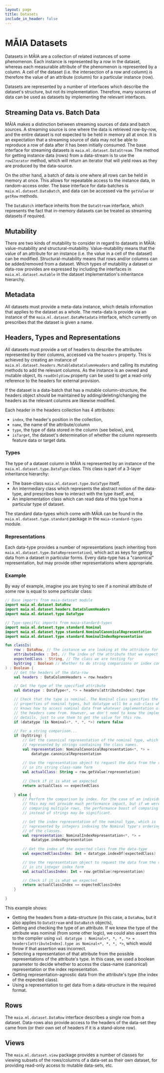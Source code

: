 ```yaml
---
layout: page
title: Datasets
include_in_header: false
---
```


# MĀIA Datasets

Datasets in MĀIA are a collection of related instances of some phenomenon. Each
instance is represented by a row in the dataset, whereas each measurable
attribute of the phenomenon is represented by a column. A cell of the dataset
(i.e. the intersection of a row and column) is therefore the value of an
attribute (column) for a particular instance (row).

Datasets are represented by a number of interfaces which describe the dataset's
structure, but not its implementation. Therefore, many sources of data can be
used as datasets by implementing the relevant interfaces.

## Streaming Data vs. Batch Data

MĀIA makes a distinction between streaming sources of data and batch sources.
A streaming source is one where the data is retrieved row-by-row, and the
entire dataset is not expected to be held in memory all at once. It is an
expectation that a streaming source of data may not be able to reproduce a row
of data after it has been initially consumed. The base interface for streaming
datasets is `maia.ml.dataset.DataStream`. The method for getting instance data
(rows) from a data-stream is to use the `rowIterator` method, which will
return an iterator that will yield rows as they are produced by the data-source.

On the other hand, a batch of data is one where all rows can be held in memory
at once. This allows for repeatable access to the instance data, in
random-access order. The base interface for data-batches is
`maia.ml.dataset.DataBatch`, and data can be accessed via the `getValue` or
`getRow` methods.

The `DataBatch` interface inherits from the `DataStream` interface, which
represents the fact that in-memory datasets can be treated as streaming datasets
if required.

## Mutability

There are two kinds of mutability to consider in regard to datasets in MĀIA:
value-mutability and structural-mutability. Value-mutability means that the
value of an attribute for an instance (i.e. the value in a cell of the dataset)
can be modified. Structural-mutability means that rows and/or columns can be
added/removed from a dataset. Which types of mutability a dataset or data-row
provides are expressed by including the interfaces in `maia.ml.dataset.mutable`
in the dataset implementation's inheritance hierarchy.

## Metadata

All datasets must provide a meta-data instance, which details information that
applies to the dataset as a whole. The meta-data is provide via an instance of
the `maia.ml.dataset.DataMetadata` interface, which currently on prescribes
that the dataset is given a name.

## Headers, Types and Representations

All datasets must provide a set of headers to describe the attributes 
represented by their columns, accessed via the `headers` property. This is
achieved by creating an instance of
`maia.ml.dataset.headers.MutableDataColumnHeaders` and calling its mutating
methods to add the relevant columns. As the instance is an owned and mutable
object, its `readOnlyView` property can be used to get a read-only reference
to the headers for external provision.

If the dataset is a data-batch that has a mutable column-structure, the headers
object should be maintained by adding/deleting/changing the headers as the
relevant columns are likewise modified.

Each header in the headers collection has 4 attributes:

- `index`, the header's position in the collection,
- `name`, the name of the attribute/column
- `type`, the type of data stored in the column (see below), and,
- `isTarget`, the dataset's determination of whether the column represents
              feature data or target data.

### Types

The type of a dataset column in MĀIA is represented by an instance of the
`maia.ml.dataset.type.DataType` class. This class is part of a 3-layer
inheritance hierarchy:

- The base-class `maia.ml.dataset.type.DataType` itself,
- An intermediary class which represents the abstract notion of the data-type,
  and prescribes how to interact with the type itself, and,
- An implementation class which can read data of this type from a particular
  type of dataset.

The standard data-types which come with MĀIA can be found in the
`maia.ml.dataset.type.standard` package in the `maia-standard-types` module.

### Representations

Each data-type provides a number of representations (each inheriting from
`maia.ml.dataset.type.DataRepresentation`), which act as keys for getting data
from a dataset in particular forms. Every data-type has a "canonical"
representation, but may provide other representations where appropriate.

### Example

By way of example, imagine you are trying to see if a nominal attribute of some
row is equal to some particular class:

```kotlin
// Base imports from maia-dataset module
import maia.ml.dataset.DataRow
import maia.ml.dataset.headers.DataColumnHeaders
import maia.ml.dataset.type.DataType

// Type-specific imports from maia-standard-types
import maia.ml.dataset.type.standard.Nominal
import maia.ml.dataset.type.standard.NominalCanonicalRepresentation
import maia.ml.dataset.type.standard.NominalIndexRepresentation

fun classIs(
    row : DataRow, // The instance we are looking at the attribute for
    attributeIndex : Int, // The index of the attribute that we expect is nominal
    expectedClass : String, // The class we are testing for
    byString : Boolean // Whether to do string comparisons or index comparisons
) : Boolean {
    // Get the headers of the data-row
    val headers : DataColumnHeaders = row.headers

    // Get the type of the specified attribute
    val datatype : DataType<*, *> = headers[attributeIndex].type

    // Check that the type is nominal. The Nominal class specifies the
    // properties of nominal types, but datatype will be a sub-class which
    // knows how to access nominal data from whatever implementation of DataRow
    // the headers came from. However, we don't need to know the implementation
    // details, just to use them to get the value for this row.
    if (datatype !is Nominal<*, *, *, *>) return false
    
    // For a string comparison...
    if (byString) {
        // Get the canonical representation of the nominal type, which is
        // represented by strings containing the class names.
        val representation: NominalCanonicalRepresentation<*, *> = 
            datatype.canonicalRepresentation
        
        // Use the representation object to request the data from the row
        // in its string class-name form
        val actualClass: String = row.getValue(representation)
        
        // Check if it is what we expected
        return actualClass == expectedClass
        
    } else {
        // Perform the comparison by index. For the case of an individual row,
        // this may not provide much performance impact, but if we were
        // comparing multiple rows, the performance boost of comparing integers
        // instead of strings may be significant.

        // Get the index representation of the nominal type, which is
        // represented by integers indexing the Nominal type's ordering
        // of the classes.
        val representation: NominalIndexRepresentation<*, *> =
            datatype.indexRepresentation
        
        // Get the index of the expected class from the data-type
        val expectedClassIndex: Int = datatype.indexOf(expectedClass)

        // Use the representation object to request the data from the row
        // in its integer index form
        val actualClassIndex: Int = row.getValue(representation)

        // Check if it is what we expected
        return actualClassIndex == expectedClassIndex
    }
    
}
```

This example shows:

- Getting the headers from a data-structure (in this case, a `DataRow`, but it
  also applies to `DataStream` and `DataBatch` objects),
- Getting and checking the type of an attribute. If we knew the type of the
  attribute was nominal (from some other logic), we could also assert this
  to the compiler using `val datatype : Nominal<*, *, *, *> =
  headers[attributeIndex].type as Nominal<*, *, *, *>`, which would throw if
  that assertion was incorrect.
- Selecting a representation of that attribute from the possible representations
  of the attribute's type. In this case, we used a boolean parameter to decide
  whether to access the class-name (canonical) representation or the index
  representation.
- Getting representation-agnostic data from the attribute's type (the index
  of the expected class).
- Using a representation to get data from a data-structure in the required
  format.

## Rows

The `maia.ml.dataset.DataRow` interface describes a single row from a dataset.
Data-rows also provide access to the headers of the data-set they came from (or
their own set of headers if it is a stand-alone row).

## Views

The `maia.ml.dataset.view` package provides a number of classes for viewing
subsets of the rows/columns of a data-set as their own dataset, for providing
read-only access to mutable data-sets, etc.
